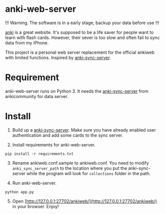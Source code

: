 # anki-web-server

!!! Warning. The software is in a early stage, backup your data before use !!!

[anki](https://apps.ankiweb.net/) is a great website. It's supposed to be a life saver for people want to learn with flash cards. However, their sever is too slow and often fail to sync data from my iPhone.

This project is a personal web server replacement for the official ankiweb with limited functions. Inspired by [anki-sync-server](https://github.com/ankicommunity/anki-sync-server).

# Requirement
anki-web-server runs on Python 3. It needs the [anki-sync-server](https://github.com/ankicommunity/anki-sync-server) from ankicommunity for data server.

# Install
1. Build up a [anki-sync-server](https://github.com/tsudoko/anki-sync-server). Make sure you have already enabled user authentication and add some cards to the sync server.

2. Install requirements for anki-web-server.

```
pip install -r requirements.txt
```

3. Rename ankiweb.conf.sample to ankiweb.conf. You need to modify `anki_sync_server_path` to the location where you put the anki-sync-server while the program will look for `collections` folder in the path.

4. Run anki-web-server. 

```
python app.py
```

5. Open [http://127.0.0.1:27702/ankiweb/](http://127.0.0.1:27702/ankiweb/) in your browser. Enjoy!